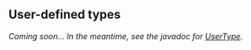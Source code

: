 ## User-defined types

*Coming soon... In the meantime, see the javadoc for [UserType].*

[UserType]: http://docs.datastax.com/en/drivers/java/3.0/com/datastax/driver/core/UserType.html